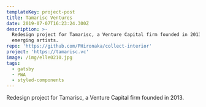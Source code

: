 ```yaml
---
templateKey: project-post
title: Tamarisc Ventures
date: 2019-07-07T16:23:24.300Z
description: >-
  Redesign project for Tamarisc, a Venture Capital firm founded in 2013.uality and helping
  emerging artists. 
repo: 'https://github.com/PHironaka/collect-interior'
project: 'https://tamarisc.vc'
image: /img/elle0210.jpg
tags:
  - gatsby
  - PWA
  - styled-components
---
```

Redesign project for Tamarisc, a Venture Capital firm founded in 2013.